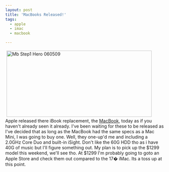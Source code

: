 ```yaml
---
layout: post
title: 'MacBooks Released!'
tags:
  - apple
  - imac
  - macbook

---
```


<a href="http://www.the8thsign.com/wp-content/uploads/2006/05/mb_step1_hero_060509.jpg" onclick="window.open('http://www.the8thsign.com/wp-content/uploads/2006/05/mb_step1_hero_060509.jpg','popup','width=460,height=210,scrollbars=no,resizable=yes,toolbar=no,directories=no,location=no,menubar=no,status=yes,left=0,top=0');return false"><img src="http://www.the8thsign.com/wp-content/uploads/2006/05/mb_step1_hero_060509-tm.jpg" alt="Mb Step1 Hero 060509" border="0" height="210" hspace="4" vspace="4" width="460" /></a><span style="font-size: 0pt"></span>
Apple released there iBook replacement, the <a href="http://www.apple.com/macbook/macbook.html">MacBook</a>, today as if you haven't already seen it already. I've been waiting for these to be released as I've decided that as long as the MacBook had the same specs as a Mac Mini, I was going to buy one. Well, they one-up'd me and including a 2.0GHz Core Duo and built-in iSight. Don't like the 60G HDD tho as i have 40G of music but I'll figure something out. My plan is to pick up the $1299 model this weekend, we'll see tho. At $1299 I'm probably going to goto an Apple Store and check them out compared to the 17� iMac. Its a toss up at this point.
<!-- technorati tags start -->
<!-- technorati tags end -->
